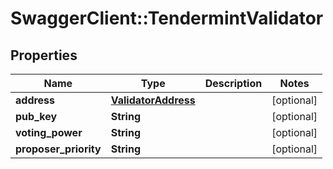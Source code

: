 # SwaggerClient::TendermintValidator

## Properties
Name | Type | Description | Notes
------------ | ------------- | ------------- | -------------
**address** | [**ValidatorAddress**](ValidatorAddress.md) |  | [optional] 
**pub_key** | **String** |  | [optional] 
**voting_power** | **String** |  | [optional] 
**proposer_priority** | **String** |  | [optional] 


